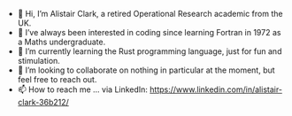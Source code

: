 - 👋 Hi, I’m Alistair Clark, a retired Operational Research academic from the UK.
- 👀 I’ve always been interested in coding since learning Fortran in 1972 as a Maths undergraduate.
- 🌱 I’m currently learning the Rust programming language, just for fun and stimulation.
- 💞️ I’m looking to collaborate on nothing in particular at the moment, but feel free to reach out.
- 📫 How to reach me ... via LinkedIn: https://www.linkedin.com/in/alistair-clark-36b212/

<!---
Alistair99/Alistair99 is a ✨ special ✨ repository because its `README.md` (this file) appears on your GitHub profile.
You can click the Preview link to take a look at your changes.
--->
